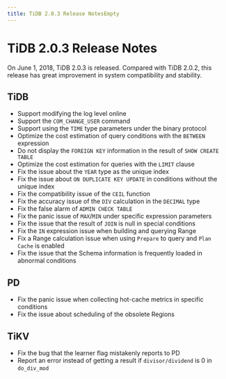 ```yaml
---
title: TiDB 2.0.3 Release NotesEmpty
---
```


# TiDB 2.0.3 Release Notes

On June 1, 2018, TiDB 2.0.3 is released. Compared with TiDB 2.0.2, this release has great improvement in system compatibility and stability.

## TiDB

- Support modifying the log level online
- Support the `COM_CHANGE_USER` command
- Support using the `TIME` type parameters under the binary protocol
- Optimize the cost estimation of query conditions with the `BETWEEN` expression
- Do not display the `FOREIGN KEY` information in the result of `SHOW CREATE TABLE`
- Optimize the cost estimation for queries with the `LIMIT` clause
- Fix the issue about the `YEAR` type as the unique index
- Fix the issue about `ON DUPLICATE KEY UPDATE` in conditions without the unique index
- Fix the compatibility issue of the `CEIL` function
- Fix the accuracy issue of the `DIV` calculation in the `DECIMAL` type
- Fix the false alarm of `ADMIN CHECK TABLE`
- Fix the panic issue of `MAX`/`MIN` under specific expression parameters
- Fix the issue that the result of `JOIN` is null in special conditions
- Fix the `IN` expression issue when building and querying Range
- Fix a Range calculation issue when using `Prepare` to query and `Plan Cache` is enabled
- Fix the issue that the Schema information is frequently loaded in abnormal conditions

## PD

- Fix the panic issue when collecting hot-cache metrics in specific conditions
- Fix the issue about scheduling of the obsolete Regions

## TiKV

- Fix the bug that the learner flag mistakenly reports to PD
- Report an error instead of getting a result if `divisor/dividend` is 0 in `do_div_mod`